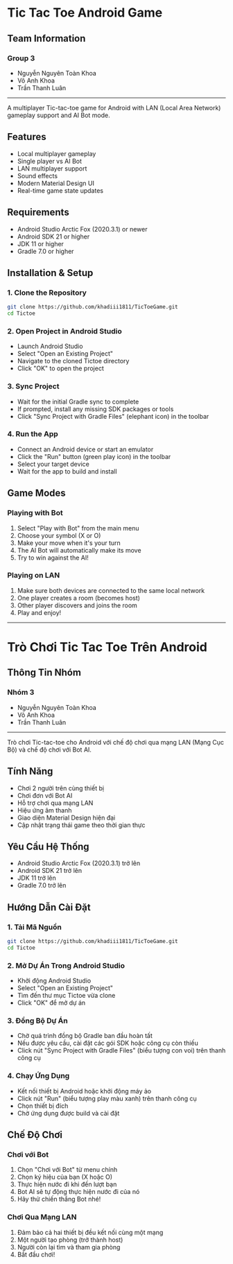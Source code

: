 # Tic Tac Toe Android Game

## Team Information
### Group 3
- Nguyễn Nguyên Toàn Khoa
- Võ Anh Khoa
- Trần Thanh Luân

---

A multiplayer Tic-tac-toe game for Android with LAN (Local Area Network) gameplay support and AI Bot mode.

## Features

- Local multiplayer gameplay
- Single player vs AI Bot
- LAN multiplayer support
- Sound effects
- Modern Material Design UI
- Real-time game state updates

## Requirements

- Android Studio Arctic Fox (2020.3.1) or newer
- Android SDK 21 or higher
- JDK 11 or higher
- Gradle 7.0 or higher

## Installation & Setup

### 1. Clone the Repository

```bash
git clone https://github.com/khadiii1811/TicToeGame.git
cd Tictoe
```

### 2. Open Project in Android Studio

- Launch Android Studio
- Select "Open an Existing Project"
- Navigate to the cloned Tictoe directory
- Click "OK" to open the project

### 3. Sync Project

- Wait for the initial Gradle sync to complete
- If prompted, install any missing SDK packages or tools
- Click "Sync Project with Gradle Files" (elephant icon) in the toolbar

### 4. Run the App

- Connect an Android device or start an emulator
- Click the "Run" button (green play icon) in the toolbar
- Select your target device
- Wait for the app to build and install

## Game Modes

### Playing with Bot
1. Select "Play with Bot" from the main menu
2. Choose your symbol (X or O)
3. Make your move when it's your turn
4. The AI Bot will automatically make its move
5. Try to win against the AI!

### Playing on LAN

1. Make sure both devices are connected to the same local network
2. One player creates a room (becomes host)
3. Other player discovers and joins the room
4. Play and enjoy!

---

# Trò Chơi Tic Tac Toe Trên Android

## Thông Tin Nhóm
### Nhóm 3
- Nguyễn Nguyên Toàn Khoa
- Võ Anh Khoa
- Trần Thanh Luân

---

Trò chơi Tic-tac-toe cho Android với chế độ chơi qua mạng LAN (Mạng Cục Bộ) và chế độ chơi với Bot AI.

## Tính Năng

- Chơi 2 người trên cùng thiết bị
- Chơi đơn với Bot AI
- Hỗ trợ chơi qua mạng LAN
- Hiệu ứng âm thanh
- Giao diện Material Design hiện đại
- Cập nhật trạng thái game theo thời gian thực

## Yêu Cầu Hệ Thống

- Android Studio Arctic Fox (2020.3.1) trở lên
- Android SDK 21 trở lên
- JDK 11 trở lên
- Gradle 7.0 trở lên

## Hướng Dẫn Cài Đặt

### 1. Tải Mã Nguồn

```bash
git clone https://github.com/khadiii1811/TicToeGame.git
cd Tictoe
```

### 2. Mở Dự Án Trong Android Studio

- Khởi động Android Studio
- Select "Open an Existing Project"
- Tìm đến thư mục Tictoe vừa clone
- Click "OK" để mở dự án

### 3. Đồng Bộ Dự Án

- Chờ quá trình đồng bộ Gradle ban đầu hoàn tất
- Nếu được yêu cầu, cài đặt các gói SDK hoặc công cụ còn thiếu
- Click nút "Sync Project with Gradle Files" (biểu tượng con voi) trên thanh công cụ

### 4. Chạy Ứng Dụng

- Kết nối thiết bị Android hoặc khởi động máy ảo
- Click nút "Run" (biểu tượng play màu xanh) trên thanh công cụ
- Chọn thiết bị đích
- Chờ ứng dụng được build và cài đặt

## Chế Độ Chơi

### Chơi với Bot
1. Chọn "Chơi với Bot" từ menu chính
2. Chọn ký hiệu của bạn (X hoặc O)
3. Thực hiện nước đi khi đến lượt bạn
4. Bot AI sẽ tự động thực hiện nước đi của nó
5. Hãy thử chiến thắng Bot nhé!

### Chơi Qua Mạng LAN

1. Đảm bảo cả hai thiết bị đều kết nối cùng một mạng
2. Một người tạo phòng (trở thành host)
3. Người còn lại tìm và tham gia phòng
4. Bắt đầu chơi!
